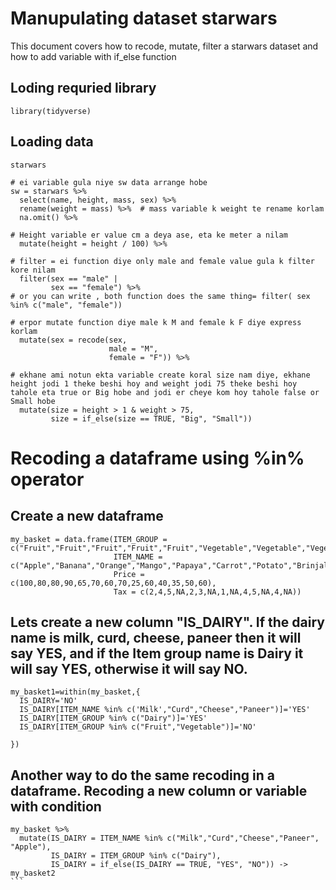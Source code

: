 
# Manupulating dataset starwars
This document covers how to recode, mutate, filter a starwars dataset and how to add variable with if_else function

## Loding requried library
```
library(tidyverse)
```
## Loading data
```
starwars
```


```
# ei variable gula niye sw data arrange hobe
sw = starwars %>%
  select(name, height, mass, sex) %>% 
  rename(weight = mass) %>%  # mass variable k weight te rename korlam
  na.omit() %>%
  
# Height variable er value cm a deya ase, eta ke meter a nilam
  mutate(height = height / 100) %>% 
  
# filter = ei function diye only male and female value gula k filter kore nilam  
  filter(sex == "male" |             
         sex == "female") %>%
# or you can write , both function does the same thing= filter( sex %in% c("male", "female"))
 
# erpor mutate function diye male k M and female k F diye express korlam 
  mutate(sex = recode(sex, 
                      male = "M",
                      female = "F")) %>%
  
# ekhane ami notun ekta variable create koral size nam diye, ekhane height jodi 1 theke beshi hoy and weight jodi 75 theke beshi hoy tahole eta true or Big hobe and jodi er cheye kom hoy tahole false or Small hobe
  mutate(size = height > 1 & weight > 75,
         size = if_else(size == TRUE, "Big", "Small"))
 ``` 
# Recoding a dataframe using %in% operator
## Create a new dataframe
```
my_basket = data.frame(ITEM_GROUP = c("Fruit","Fruit","Fruit","Fruit","Fruit","Vegetable","Vegetable","Vegetable","Vegetable","Dairy","Dairy","Dairy","Dairy","Dairy"), 
                       ITEM_NAME = c("Apple","Banana","Orange","Mango","Papaya","Carrot","Potato","Brinjal","Raddish","Milk","Curd","Cheese","Milk","Paneer"),
                       Price = c(100,80,80,90,65,70,60,70,25,60,40,35,50,60),
                       Tax = c(2,4,5,NA,2,3,NA,1,NA,4,5,NA,4,NA))
```

## Lets create a new column "IS_DAIRY". If the dairy name is milk, curd, cheese, paneer then it will say YES, and if the Item group name is Dairy it will say YES, otherwise it will say NO. 
```
my_basket1=within(my_basket,{
  IS_DAIRY='NO'
  IS_DAIRY[ITEM_NAME %in% c('Milk',"Curd","Cheese","Paneer")]='YES'
  IS_DAIRY[ITEM_GROUP %in% c("Dairy")]='YES'
  IS_DAIRY[ITEM_GROUP %in% c("Fruit","Vegetable")]='NO'
  
})
```
## Another way to do the same recoding in a dataframe. Recoding a new column or variable with condition
````
my_basket %>%
  mutate(IS_DAIRY = ITEM_NAME %in% c("Milk","Curd","Cheese","Paneer", "Apple"),
         IS_DAIRY = ITEM_GROUP %in% c("Dairy"),
         IS_DAIRY = if_else(IS_DAIRY == TRUE, "YES", "NO")) -> my_basket2
```
